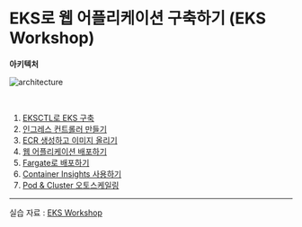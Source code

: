 # EKS로 웹 어플리케이션 구축하기 (EKS Workshop)

**아키텍처**

![architecture](https://aws-eks-web-application.workshop.aws/images/70-deploy-service/third-service-deploy.svg)

<br>

1. [EKSCTL로 EKS 구축](https://github.com/heuristicwave/TIL-DevOps/blob/main/AWS/EKS/README.md)
2. [인그레스 컨트롤러 만들기](https://kubernetes-sigs.github.io/aws-load-balancer-controller/v2.2/deploy/installation/#iam-permissions)
3. [ECR 생성하고 이미지 올리기](./docs/ecr.md)
4. [웹 어플리케이션 배포하기](./docs/deployWebApp.md)
5. [Fargate로 배포하기](./docs/fargate.md)
6. [Container Insights 사용하기](./docs/containerInsights.md)
7. [Pod & Cluster 오토스케일링](./docs/asInEKS.md)

---

실습 자료 : [EKS Workshop](https://aws-eks-web-application.workshop.aws/ko/)
